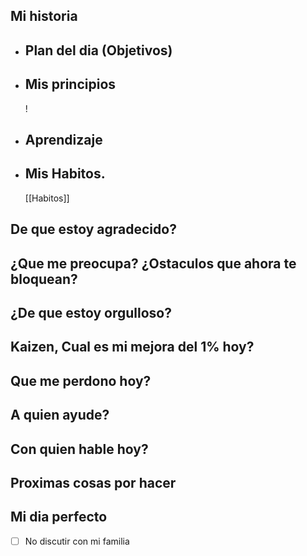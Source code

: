 ## Mi historia
- ##  Plan del dia (Objetivos)
- ## Mis principios
  !
- ##  Aprendizaje
- ## Mis Habitos.
  [[Habitos]]
## De que estoy agradecido?
## ¿Que me preocupa? ¿Ostaculos que ahora te bloquean?
## ¿De que estoy orgulloso?
##  Kaizen, Cual es mi mejora del 1% hoy?
## Que me perdono hoy?
## A quien ayude?
##  Con quien hable hoy?
## Proximas cosas por hacer
## Mi dia perfecto
- [ ] No discutir con mi familia